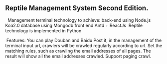  
## Reptile Management System Second Edition.
    Management terminal technology to achieve: back-end using Node.js Koa2.0 database using Mongodb front end Antd + ReactJs
 Reptile technology is implemented in Python

 Features:
    You can play Douban and Baidu Post it, in the management of the terminal input url, crawlers will be crawled regularly according to url. Set the matching rules, such as crawling the email addresses of all pages.
The result will show all the email addresses crawled. Support paging crawl.



